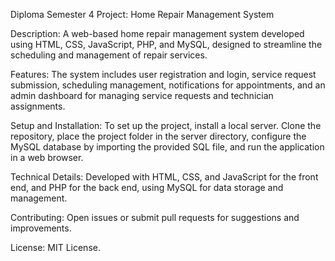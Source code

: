 Diploma Semester 4 Project: Home Repair Management System

Description: A web-based home repair management system developed using HTML, CSS, JavaScript, PHP, and MySQL, designed to streamline the scheduling and management of repair services.

Features: The system includes user registration and login, service request submission, scheduling management, notifications for appointments, and an admin dashboard for managing service requests and technician assignments.

Setup and Installation: To set up the project, install a local server. Clone the repository, place the project folder in the server directory, configure the MySQL database by importing the provided SQL file, and run the application in a web browser.

Technical Details: Developed with HTML, CSS, and JavaScript for the front end, and PHP for the back end, using MySQL for data storage and management.

Contributing: Open issues or submit pull requests for suggestions and improvements.

License: MIT License.
